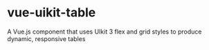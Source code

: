 # vue-uikit-table
A Vue.js component that uses UIkit 3 flex and grid styles to produce dynamic, responsive tables
